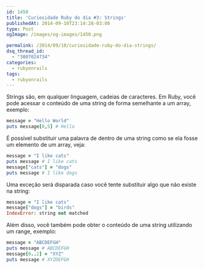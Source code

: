 ```yaml
---
id: 1450
title: 'Curiosidade Ruby do dia #3: Strings'
publishedAt: 2014-09-10T23:14:28-03:00
type: Post
ogImage: /images/og-images/1450.png

permalink: /2014/09/10/curiosidade-ruby-do-dia-strings/
dsq_thread_id:
  - "3007024734"
categories:
  - rubyonrails
tags:
  - rubyonrails
---
```

Strings são, em qualquer linguagem, cadeias de caracteres. Em Ruby, você pode acessar o conteúdo de uma string de forma semelhante a um array, exemplo:

```ruby
message = "Hello World"
puts message[0,5] # Hello
```

É possível substituir uma palavra de dentro de uma string como se ela fosse um elemento de um array, veja:

```ruby
message = "I like cats"
puts message # I like cats
message["cats"] = "dogs"
puts message # I like dogs
```

Uma exceção será disparada caso você tente substituir algo que não existe na string:

```ruby
message = "I like cats"
message["dogs"] = "birds"
IndexError: string not matched
```

Além disso, você também pode obter o conteúdo de uma string utilizando um range, exemplo:

```ruby
message = "ABCDEFGH"
puts message # ABCDEFGH
message[0..2] = "XYZ"
puts message # XYZDEFGH
```
